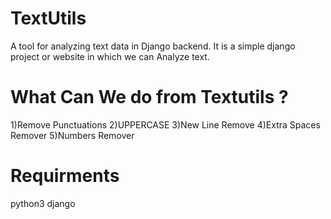 # TextUtils
A tool for analyzing text data in Django backend.
It is a simple django project or website in which we can Analyze text.

# What Can We do from Textutils ?
1)Remove Punctuations
2)UPPERCASE
3)New Line Remove
4)Extra Spaces Remover
5)Numbers Remover

# Requirments
python3
django
